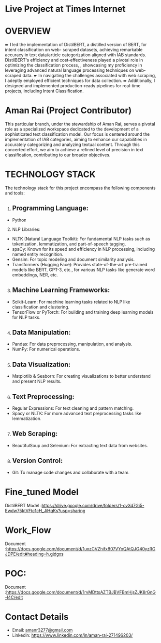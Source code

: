 # Live Project at Times Internet
# OVERVIEW
➨ I led the implementation of DistilBERT, a distilled version of BERT, for intent classification on web- scraped datasets, achieving remarkable accuracy in text data/article categorization aligned with IAB standards. DistilBERT's efficiency and cost-effectiveness played a pivotal role in optimizing the classification process, , showcasing my proficiency in leveraging advanced natural language processing techniques on web-scraped data.
 ➨ In navigating the challenges associated with web scraping, I adeptly employed efficient techniques for data collection.
 ➨ Additionally, I designed and implemented production-ready pipelines for real-time projects, including Intent Classification.


# Aman Rai (Project Contributor)
This particular branch, under the stewardship of Aman Rai, serves a pivotal role as a specialized workspace dedicated to the development of a sophisticated text classification model. Our focus is centered around the implementation of IAB categories, aiming to enhance our capabilities in accurately categorizing and analyzing textual content. Through this concerted effort, we aim to achieve a refined level of precision in text classification, contributing to our broader objectives.

# TECHNOLOGY STACK
The technology stack for this project encompass the following components and tools:
1.   ## Programming Language:
 - Python
2.   NLP Libraries:
- NLTK (Natural Language Toolkit): For fundamental NLP tasks such as tokenization, lemmatization, and      part-of-speech tagging.
- spaCy: Known for its speed and efficiency in NLP processing, including named entity recognition.
- Gensim: For topic modeling and document similarity analysis.
- Transformers (Hugging Face): Provides state-of-the-art pre-trained models like BERT, GPT-3, etc., for various   NLP tasks like generate word embeddings, NER, etc.

3.  ## Machine Learning Frameworks:
 - Scikit-Learn: For machine learning tasks related to NLP like classification and clustering.
 - TensorFlow or PyTorch: For building and training deep learning models for NLP tasks.

4.  ## Data Manipulation:
 - Pandas: For data preprocessing, manipulation, and analysis.
 - NumPy: For numerical operations.

5.  ## Data Visualization:
- Matplotlib & Seaborn: For creating visualizations to better understand and present NLP results.

6.  ## Text Preprocessing:
- Regular Expressions: For text cleaning and pattern matching.
- Spacy or NLTK: For more advanced text preprocessing tasks like lemmatization.

7.  ## Web Scraping:
- BeautifulSoup and Selenium: For extracting text data from websites.

8.  ## Version Control:
 - Git: To manage code changes and collaborate with a team.


# Fine_tuned Model 
DistilBERT Model :https://drive.google.com/drive/folders/1-oyXd7Gi5-Ewdw75ktVFtc1cH_JiHqKs?usp=sharing

# Work_Flow
Document :https://docs.google.com/document/d/1uozCVZhifx807VYoQAtQJG40yzRGJDPE/edit#heading=h.gjdgxs

# POC:
Document :https://docs.google.com/document/d/1rvMDttsAZTBJBVFBmHjsZJK8rGnG-l4C/edit

# Contact Details
- Email: amanr3277@gmail.com
- Linkedin: https://www.linkedin.com/in/aman-rai-271496203/
